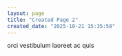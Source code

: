 ```yaml
---
layout: page
title: "Created Page 2"
created_date: "2025-10-21 15:35:58"
---
```


orci vestibulum laoreet ac quis 
